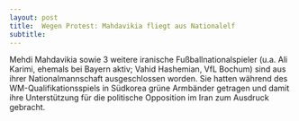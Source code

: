 ```yaml
---
layout: post
title:  Wegen Protest: Mahdavikia fliegt aus Nationalelf
subtitle:  
---
```


Mehdi Mahdavikia sowie 3 weitere iranische Fußballnationalspieler (u.a. Ali Karimi, ehemals bei Bayern aktiv; Vahid Hashemian, VfL Bochum) sind aus ihrer Nationalmannschaft ausgeschlossen worden. Sie hatten während des WM-Qualifikationsspiels in Südkorea grüne Armbänder getragen und damit ihre Unterstützung für die politische Opposition im Iran zum Ausdruck gebracht.


